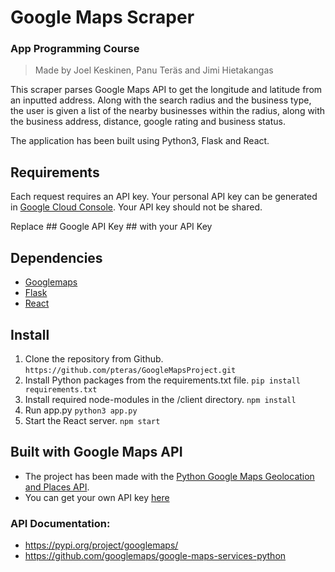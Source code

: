 # Google Maps Scraper
### App Programming Course 
> Made by Joel Keskinen, Panu Teräs and Jimi Hietakangas

This scraper parses Google Maps API to get the longitude and latitude from an inputted address. Along with the search radius and the business type, the user is given a list of the nearby businesses within the radius, along with the business address, distance, google rating and business status.

The application has been built using Python3, Flask and React.

## Requirements
Each request requires an API key. Your personal API key can be generated in [Google Cloud Console](https://developers.google.com/maps/documentation/javascript/get-api-key). Your API key should not be shared. 

Replace ## Google API Key ## with your API Key

## Dependencies
- [Googlemaps](https://github.com/googlemaps/google-maps-services-python)
- [Flask](https://flask.palletsprojects.com/en/2.2.x/)
- [React](https://reactjs.org/docs/getting-started.html)

## Install
1. Clone the repository from Github. ```https://github.com/pteras/GoogleMapsProject.git``` 
2. Install Python packages from the requirements.txt file.
```pip install requirements.txt```
3. Install required node-modules in the /client directory.
 ```npm install``` 
4. Run app.py ```python3 app.py``` 
5. Start the React server.
```npm start```

## Built with Google Maps API
- The project has been made with the [Python Google Maps Geolocation and Places API](https://github.com/googlemaps/google-maps-services-python).
- You can get your own API key [here](https://developers.google.com/maps/documentation/javascript/get-api-key)

### API Documentation:
- https://pypi.org/project/googlemaps/
- https://github.com/googlemaps/google-maps-services-python


